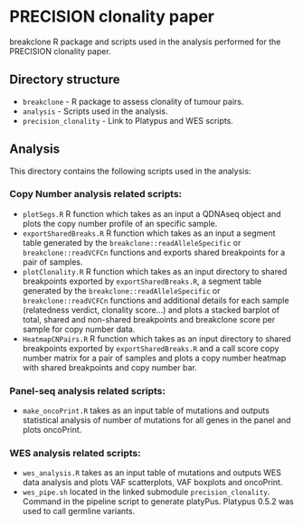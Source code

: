 # PRECISION clonality paper

breakclone R package and scripts used in the analysis performed for the PRECISION clonality paper. 

Directory structure
--------------------

* `breakclone` - R package to assess clonality of tumour pairs.
* `analysis` - Scripts used in the analysis.
* `precision_clonality` - Link to Platypus and WES scripts.

Analysis
--------

This directory contains the following scripts used in the analysis:

### Copy Number analysis related scripts:

* `plotSegs.R` R function which takes as an input a QDNAseq object and plots the copy number profile of an specific sample.
* `exportSharedBreaks.R` R function which takes as an input a segment table generated by the `breakclone::readAlleleSpecific` or `breakclone::readVCFCn` functions and exports shared breakpoints for a pair of samples.
* `plotClonality.R` R function which takes as an input directory to shared breakpoints exported by `exportSharedBreaks.R`, a segment table generated by the `breakclone::readAlleleSpecific` or `breakclone::readVCFCn` functions and additional details for each sample (relatedness verdict, clonality score...) and plots a stacked barplot of total, shared and non-shared breakpoints and breakclone score per sample for copy number data.
* `HeatmapCNPairs.R` R function which takes as an input directory to shared breakpoints exported by `exportSharedBreaks.R` and a call score copy number matrix for a pair of samples and plots a copy number heatmap with shared breakpoints and copy number bar. 


### Panel-seq analysis related scripts:

* `make_oncoPrint.R` takes as an input table of mutations and outputs statistical analysis of number of mutations for all genes in the panel and plots oncoPrint.

### WES analysis related scripts:

* `wes_analysis.R` takes as an input table of mutations and outputs WES data analysis and plots VAF scatterplots, VAF boxplots and oncoPrint.
* `wes_pipe.sh` located in the linked submodule `precision_clonality`. Command in the pipeline script to generate platyPus. Platypus 0.5.2 was used to call germline variants. 


